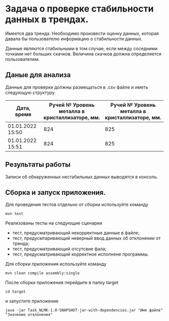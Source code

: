 # Задача о проверке стабильности данных в трендах.
Имеется два тренда. Необходимо произвести оценку данных,
которая давала бы пользователю информацию о стабильности данных.

Данные являются стабильными в том случае, если между соседними точками нет больших скачков.
Величина скачков должна определяется пользователем.

## Даные для анализа
Данные для проверки должны размещаться в .csv файле и иметь следующую
структуру.

| Дата, время      | Ручей № Уровень металла в кристаллизаторе, мм. | Ручей № Уровень металла в кристаллизаторе, мм. |
|------------------|------------------------------------------------|------------------------------------------------|
| 01.01.2022 15:50 | 824                                            | 825                                            |
| 01.01.2022 15:51 | 824                                            | 825                                            |

## Результаты работы

Записи об обнаруженных нестабильных данных выводятся в консоль.

## Сборка и запуск приложения.
Для проведения тестов отдельно от сборки используйте команду

```mvn test```

Реализованы тесты на следующие сценарии
* тест, предусматривающий некорректные данные в файле;
* тест, предусмтаривающий неверный ввод данных об отклонении от тренда;
* тест, предусматривающий отсутсвие фала;
* тест, предусматривающий корректное исполнене программы.

Для сборки приложения используйте команду

```mvn clean compile assembly:single```

После сборки приложения перейдите в папку target

```cd target```

и запустите приложение

```java -jar Task_NLMK-1.0-SNAPSHOT-jar-with-dependencies.jar "Имя файлв" "Значение отклонения"```



